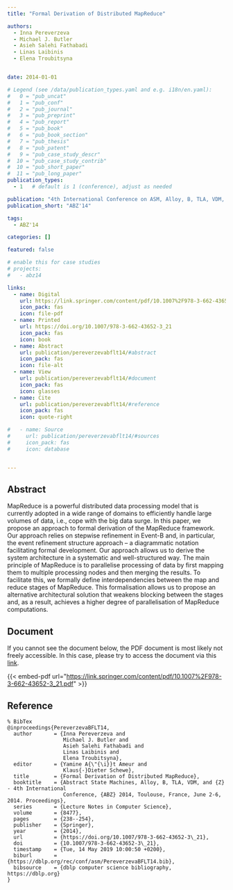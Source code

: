 ```yaml
---
title: "Formal Derivation of Distributed MapReduce"

authors:
  - Inna Pereverzeva
  - Michael J. Butler
  - Asieh Salehi Fathabadi
  - Linas Laibinis
  - Elena Troubitsyna


date: 2014-01-01

# Legend (see /data/publication_types.yaml and e.g. i18n/en.yaml): 
#   0 = "pub_uncat"
#   1 = "pub_conf"
#   2 = "pub_journal"
#   3 = "pub_preprint"
#   4 = "pub_report"
#   5 = "pub_book"
#   6 = "pub_book_section"
#   7 = "pub_thesis"
#   8 = "pub_patent"
#   9 = "pub_case_study_descr"
#  10 = "pub_case_study_contrib"
#  10 = "pub_short_paper"
#  11 = "pub_long_paper"
publication_types:
  - 1   # default is 1 (conference), adjust as needed

publication: "4th International Conference on ASM, Alloy, B, TLA, VDM, and Z (ABZ'14)"
publication_short: "ABZ'14"

tags:
  - ABZ'14

categories: []

featured: false

# enable this for case studies
# projects:
#   - abz14

links:
  - name: Digital
    url: https://link.springer.com/content/pdf/10.1007%2F978-3-662-43652-3_21.pdf
    icon_pack: fas
    icon: file-pdf
  - name: Printed
    url: https://doi.org/10.1007/978-3-662-43652-3_21
    icon_pack: fas
    icon: book
  - name: Abstract
    url: publication/pereverzevabflt14/#abstract
    icon_pack: fas
    icon: file-alt
  - name: View
    url: publication/pereverzevabflt14/#document
    icon_pack: fas
    icon: glasses
  - name: Cite
    url: publication/pereverzevabflt14/#reference
    icon_pack: fas
    icon: quote-right

#   - name: Source
#     url: publication/pereverzevabflt14/#sources
#     icon_pack: fas
#     icon: database


---
```


## Abstract

MapReduce is a powerful distributed data processing model that is currently adopted in a wide range of domains to efficiently handle large volumes of data, i.e., cope with the big data surge. In this paper, we propose an approach to formal derivation of the MapReduce framework. Our approach relies on stepwise refinement in Event-B and, in particular, the event refinement structure approach – a diagrammatic notation facilitating formal development. Our approach allows us to derive the system architecture in a systematic and well-structured way. The main principle of MapReduce is to parallelise processing of data by first mapping them to multiple processing nodes and then merging the results. To facilitate this, we formally define interdependencies between the map and reduce stages of MapReduce. This formalisation allows us to propose an alternative architectural solution that weakens blocking between the stages and, as a result, achieves a higher degree of parallelisation of MapReduce computations.

## Document

If you cannot see the document below, the PDF document is most likely not freely accessible. In this case, please try to access the document via this <a href="https://link.springer.com/content/pdf/10.1007%2F978-3-662-43652-3_21.pdf">link</a>.

{{< embed-pdf url="https://link.springer.com/content/pdf/10.1007%2F978-3-662-43652-3_21.pdf" >}}

## Reference

```
% BibTex
@inproceedings{PereverzevaBFLT14,
  author       = {Inna Pereverzeva and
                  Michael J. Butler and
                  Asieh Salehi Fathabadi and
                  Linas Laibinis and
                  Elena Troubitsyna},
  editor       = {Yamine A{\"{\i}}t Ameur and
                  Klaus{-}Dieter Schewe},
  title        = {Formal Derivation of Distributed MapReduce},
  booktitle    = {Abstract State Machines, Alloy, B, TLA, VDM, and {Z} - 4th International
                  Conference, {ABZ} 2014, Toulouse, France, June 2-6, 2014. Proceedings},
  series       = {Lecture Notes in Computer Science},
  volume       = {8477},
  pages        = {238--254},
  publisher    = {Springer},
  year         = {2014},
  url          = {https://doi.org/10.1007/978-3-662-43652-3\_21},
  doi          = {10.1007/978-3-662-43652-3\_21},
  timestamp    = {Tue, 14 May 2019 10:00:50 +0200},
  biburl       = {https://dblp.org/rec/conf/asm/PereverzevaBFLT14.bib},
  bibsource    = {dblp computer science bibliography, https://dblp.org}
}


```

<!-- # add information for case study papers (if available)
## Sources

- **Used formal method:**
  [ASM](/method/asm)
- **Resources and tools:**
  Asmeta

For more information, please contact the <a href ="mailto:silvia.bonfanti@unibg.it;arcaini@nii.ac.jp;angelo.gargantini@unibg.it;scandurra@unibg.it;elvinia.riccobene@unimi.it">authors</a>-->

